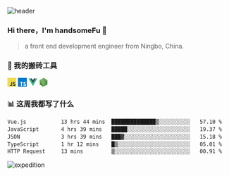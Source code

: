 ![header](https://raw.githubusercontent.com/fzq1998/fzq1998/master/header.png)

### Hi there，I'm handsomeFu 👋

> a front end development engineer from Ningbo, China.

### 🔧 我的搬砖工具
<code><img height="20" src="https://raw.githubusercontent.com/github/explore/80688e429a7d4ef2fca1e82350fe8e3517d3494d/topics/javascript/javascript.png" alt="javascript"></code>
<code><img height="20" src="https://raw.githubusercontent.com/github/explore/80688e429a7d4ef2fca1e82350fe8e3517d3494d/topics/typescript/typescript.png" alt="typescript"></code>
<code><img height="20" src="https://raw.githubusercontent.com/github/explore/80688e429a7d4ef2fca1e82350fe8e3517d3494d/topics/vue/vue.png" alt="vue"></code>
<code><img height="20" src="https://raw.githubusercontent.com/github/explore/80688e429a7d4ef2fca1e82350fe8e3517d3494d/topics/nodejs/nodejs.png" alt="nodejs"></code>



### 📊 这周我都写了什么
<!--START_SECTION:waka-->

```txt
Vue.js           13 hrs 44 mins  ██████████████▒░░░░░░░░░░   57.10 %
JavaScript       4 hrs 39 mins   █████░░░░░░░░░░░░░░░░░░░░   19.37 %
JSON             3 hrs 39 mins   ███▓░░░░░░░░░░░░░░░░░░░░░   15.18 %
TypeScript       1 hr 12 mins    █▒░░░░░░░░░░░░░░░░░░░░░░░   05.01 %
HTTP Request     13 mins         ▒░░░░░░░░░░░░░░░░░░░░░░░░   00.91 %
```

<!--END_SECTION:waka-->


![expedition](https://raw.githubusercontent.com/fzq1998/fzq1998/master/expedition.gif)

